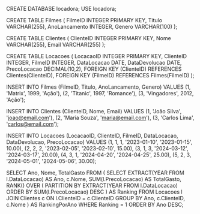 CREATE DATABASE locadora;
USE locadora;

CREATE TABLE Filmes (
    FilmeID INTEGER PRIMARY KEY,
    Titulo VARCHAR(255),
    AnoLancamento INTEGER,
    Genero VARCHAR(100)
);

CREATE TABLE Clientes (
    ClienteID INTEGER PRIMARY KEY,
    Nome VARCHAR(255),
    Email VARCHAR(255)
);

CREATE TABLE Locacoes (
    LocacaoID INTEGER PRIMARY KEY,
    ClienteID INTEGER,
    FilmeID INTEGER,
    DataLocacao DATE,
    DataDevolucao DATE,
    PrecoLocacao DECIMAL(10,2),
    FOREIGN KEY (ClienteID) REFERENCES Clientes(ClienteID),
    FOREIGN KEY (FilmeID) REFERENCES Filmes(FilmeID)
);

INSERT INTO Filmes (FilmeID, Titulo, AnoLancamento, Genero) VALUES
(1, 'Matrix', 1999, 'Ação'),
(2, 'Titanic', 1997, 'Romance'),
(3, 'Vingadores', 2012, 'Ação');

INSERT INTO Clientes (ClienteID, Nome, Email) VALUES
(1, 'João Silva', 'joao@email.com'),
(2, 'Maria Souza', 'maria@email.com'),
(3, 'Carlos Lima', 'carlos@email.com');

INSERT INTO Locacoes (LocacaoID, ClienteID, FilmeID, DataLocacao, DataDevolucao, PrecoLocacao) VALUES
(1, 1, 1, '2023-01-10', '2023-01-15', 10.00),
(2, 2, 2, '2023-02-05', '2023-02-10', 15.00),
(3, 1, 3, '2024-03-12', '2024-03-17', 20.00),
(4, 3, 1, '2024-04-20', '2024-04-25', 25.00),
(5, 2, 3, '2024-05-01', '2024-05-06', 30.00);

SELECT
    Ano,
    Nome,
    TotalGasto
FROM (
    SELECT
        EXTRACT(YEAR FROM l.DataLocacao) AS Ano,
        c.Nome,
        SUM(l.PrecoLocacao) AS TotalGasto,
        RANK() OVER (
            PARTITION BY EXTRACT(YEAR FROM l.DataLocacao)
            ORDER BY SUM(l.PrecoLocacao) DESC
        ) AS Ranking
    FROM
        Locacoes l
    JOIN
        Clientes c ON l.ClienteID = c.ClienteID
    GROUP BY
        Ano, c.ClienteID, c.Nome
) AS RankingPorAno
WHERE
    Ranking = 1
ORDER BY
    Ano DESC;
